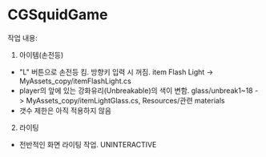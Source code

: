 # CGSquidGame

작업 내용:
1. 아이템(손전등)
- "L" 버튼으로 손전등 킴. 방향키 입력 시 꺼짐. item Flash Light -> MyAssets_copy/itemFlashLight.cs
- player의 앞에 있는 강화유리(Unbreakable)의 색이 변함. glass/unbreak1~18 - > MyAssets_copy/itemLightGlass.cs, Resources/관련 materials
- 갯수 제한은 아직 적용하지 않음

2. 라이팅
- 전반적인 화면 라이팅 작업. UNINTERACTIVE
